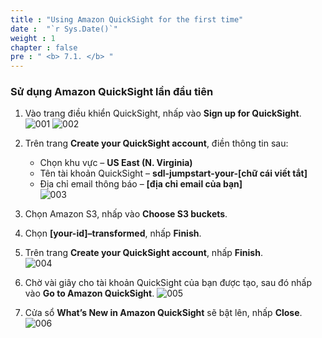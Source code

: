 ```yaml
---
title : "Using Amazon QuickSight for the first time"
date :  "`r Sys.Date()`" 
weight : 1
chapter : false
pre : " <b> 7.1. </b> "
---
```


### Sử dụng Amazon QuickSight lần đầu tiên

1. Vào trang điều khiển QuickSight, nhấp vào **Sign up for QuickSight**.  
![001](../../images/7.visualizing/7.1/001.png)
![002](../../images/7.visualizing/7.1/002.png)

3. Trên trang **Create your QuickSight account**, điền thông tin sau:  
   - Chọn khu vực – **US East (N. Virginia)**  
   - Tên tài khoản QuickSight – **sdl-jumpstart-your-[chữ cái viết tắt]**  
   - Địa chỉ email thông báo – **[địa chỉ email của bạn]**  
   ![003](../../images/7.visualizing/7.1/003.png)
   
4. Chọn Amazon S3, nhấp vào **Choose S3 buckets**.  
5. Chọn **[your-id]–transformed**, nhấp **Finish**.  
6. Trên trang **Create your QuickSight account**, nhấp **Finish**.  
![004](../../images/7.visualizing/7.1/004.png)


7. Chờ vài giây cho tài khoản QuickSight của bạn được tạo, sau đó nhấp vào **Go to Amazon QuickSight**. 
![005](../../images/7.visualizing/7.1/005.png) 
8. Cửa sổ **What’s New in Amazon QuickSight** sẽ bật lên, nhấp **Close**.
![006](../../images/7.visualizing/7.1/006.png)